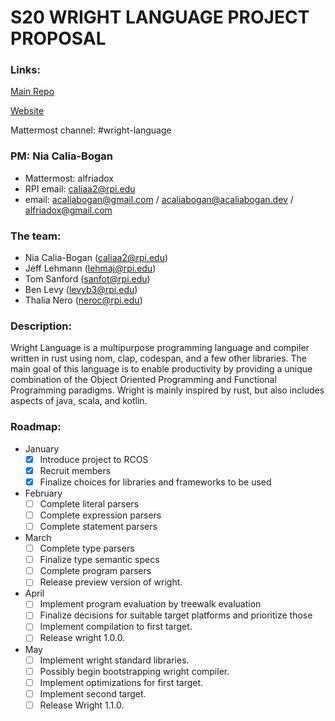 # S20 WRIGHT LANGUAGE PROJECT PROPOSAL

### Links:
[Main Repo](https://github.com/Wright-Language-Developers/Wright-lang)

[Website](https://wight.acaliabogan.dev)

Mattermost channel: #wright-language

### PM: Nia Calia-Bogan
* Mattermost: alfriadox
* RPI email: caliaa2@rpi.edu
* email: acaliabogan@gmail.com / acaliabogan@acaliabogan.dev / alfriadox@gmail.com

### The team:
* Nia Calia-Bogan (caliaa2@rpi.edu)
* Jeff Lehmann (lehmaj@rpi.edu)
* Tom Sanford (sanfot@rpi.edu)
* Ben Levy (levyb3@rpi.edu)
* Thalia Nero (neroc@rpi.edu)

### Description:
Wright Language is a multipurpose programming language and compiler written in
rust using nom, clap, codespan, and a few other libraries. The main goal of this
language is to enable productivity by providing a unique combination of the
Object Oriented Programming and Functional Programming paradigms. Wright is mainly
inspired by rust, but also includes aspects of java, scala, and kotlin.

### Roadmap:
* January
    * [x] Introduce project to RCOS
    * [x] Recruit members
    * [x] Finalize choices for libraries and frameworks to be used
* February
    * [ ] Complete literal parsers
    * [ ] Complete expression parsers
    * [ ] Complete statement parsers
* March
    * [ ] Complete type parsers
    * [ ] Finalize type semantic specs
    * [ ] Complete program parsers
    * [ ] Release preview version of wright.
* April
    * [ ] Implement program evaluation by treewalk evaluation
    * [ ] Finalize decisions for suitable target platforms and prioritize those
    * [ ] Implement compilation to first target.
    * [ ] Release wright 1.0.0.
* May
    * [ ] Implement wright standard libraries.
    * [ ] Possibly begin bootstrapping wright compiler.
    * [ ] Implement optimizations for first target.
    * [ ] Implement second target.
    * [ ] Release Wright 1.1.0.
